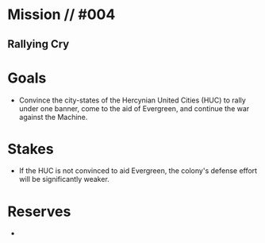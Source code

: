 # Mission // #004
## Rallying Cry
# Goals
- Convince the city-states of the Hercynian United Cities (HUC) to rally under one banner, come to the aid of Evergreen, and continue the war against the Machine.

# Stakes
- If the HUC is not convinced to aid Evergreen, the colony's defense effort will be significantly weaker.

# Reserves
- 